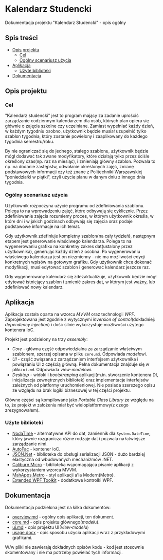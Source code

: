# Kalendarz Studencki

Dokumentacja projektu "Kalendarz Studencki" - opis ogólny

## Spis treści

- [Opis projektu](#opis-projektu)
    - [Cel](#cel)
    - [Ogólny scenariusz użycia](#ogolny-scenariusz-uzycia)
- [Aplikacja](#aplikacja)
    - [Użyte biblioteki](#uzyte-biblioteki)
- [Dokumentacja](#dokumentacja)

## Opis projektu

### Cel

"Kalendarz studencki" jest to program mający za zadanie uprościć zarządzanie
codziennym kalendarzem dla osób, których plan opiera się głównie o zajęcia
szkolne czy uczelniane. Zamiast wypełniać każdy dzień, w każdym tygodniu osobno,
użytkownik będzie musiał uzupełnić tylko szablon tygodnia, który zostanie
powielony i zaaplikowany do każdego tygodnia semestru/roku.

By nie ograniczać się do jednego, stałego szablonu, użytkownik będzie mógł
dodawać tak zwane modyfikatory, które działają tylko przez ściśle określony
czas(np. raz na miesiąc), i zmieniają główny szablon. Pozwala to np. na dodanie
zastępstw, odwołanie określonych zajęć, zmianę podstawowych informacji czy też
znane z Politechniki Warszawskiej "poniedziałki w piątki", czyli użycie planu w
danym dniu z innego dnia tygodnia.

### Ogólny scenariusz użycia

Użytkownik rozpoczyna użycie programu od zdefiniowania szablonu. Polega to na
wprowadzeniu zajęć, które odbywają się cyklicznie. Przez zdefiniowanie zajęcia
rozumiemy proces, w którym użytkownik określa, w które dni i w jakich godzinach
odbywają się zajęcia oraz podaje podstawowe informacje na ich temat.

Gdy użytkownik zdefiniuje kompletny szablon(na cały tydzień), następnym etapem
jest generowanie właściwego kalendarza. Polega to na wygenerowaniu grafiku na
konkretny zakres dat(ustalony przez użytkownika), generując każdy dzień z
osobna. Po wygenerowaniu właściwego kalendarza jest on niezmienny – nie ma
możliwości edycji konkretnych wpisów na gotowym grafiku. Gdy użytkownik chce
dokonać modyfikacji, musi edytować szablon i generować kalendarz jeszcze raz.

Gdy wygenerowany kalendarz się zdezaktualizuje, użytkownik będzie mógł edytować
istniejący szablon i zmienić zakres dat, w którym jest ważny, lub zdefiniować
nowy kalendarz.

## Aplikacja

Aplikacja została oparta na wzorcu *MVVM* oraz technologii *WPF*. Zaprojektowana
jest zgodnie z wytycznymi *inversion of control*(dokładniej:
*dependency injection*) i dość silnie wykorzystuje możliwości użytego kontenera
IoC.

Projekt jest podzielony na trzy *assembly*:

 * *Core* - główna część odpowiedzialna za zarządzanie właściwym szablonem,
   szerzej opisana w pliku `core.md`. Odpowiada *model*owi.
 * *UI* - część związana z zarządzaniem interfejsem użytkownika i powiązaniu
   UI z częścią główną. Pełna dokumentacja znajduje się w pliku `ui.md`.
   Odpowiada *view-model*owi.
 * *Desktop* - widoki i *bootstrapping* aplikacji(m.in. stworzenie kontenera DI,
   inicjalizacja zewnętrznych bibliotek) oraz implementacje interfejsów
   zależnych od platformy uruchomieniowej. Nie posiada szerszego opisu ze
   względu na brak logiki biznesowej w tej części projektu.

Główne części są kompilowane jako *Portable Class Library* ze względu na to, że
projekt w założeniu miał być wieloplatformowy(z czego zrezygnowałem).

### Użyte biblioteki

 * [NodaTime](http://nodatime.org/) - alternatywne API do dat, zamiennik dla
   `System.DateTime`, który jawnie rozgranicza różne rodzaje dat i pozwala na
   łatwiejsze zarządzanie nimi.
 * [AutoFac](http://autofac.org/) - kontener IoC.
 * [JSON.Net](http://james.newtonking.com/json) - biblioteka do obsługi
   serializacji JSON - dużo bardziej elastyczna od wbudowanych mechanizmów .NET.
 * [Caliburn.Micro](http://caliburnmicro.com/) - biblioteka wspomagająca pisanie
   aplikacji z wykorzystaniem wzorca MVVM.
 * [MahApps.Metro](http://mahapps.com/) - styl aplikacji a'la Modern(Metro).
 * [Extended WPF Toolkit](http://wpftoolkit.codeplex.com/) - dodatkowe kontrolki
   WPF.

## Dokumentacja

Dokumentacja podzielona jest na kilka dokumentów:

 * [overview.md](overview.html) - ogólny opis aplikacji, ten dokument.
 * [core.md](core.html) - opis projektu głównego(*model*u).
 * [ui.md](ui.html) - opis projektu UI(*view-model*u)
 * [usage.docx](usage.docx) - opis sposobu użycia aplikacji wraz z przykładowymi grafikami.

W/w pliki nie zawierają dokładnych opisów kodu - kod jest stosownie skomentowany
i nie ma potrzeby powielać tych informacji.